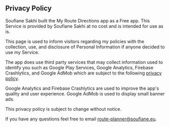 ## Privacy Policy

Soufiane Sakhi built the My Route Directions app as a Free app. This Service is provided by Soufiane Sakhi at no cost and is intended for use as is.

This page is used to inform visitors regarding my policies with the collection, use, and disclosure of Personal Information if anyone decided to use my Service.

The app does use third party services that may collect information used to identify you such as Google Play Services, Google Analytics, Firebase Crashlytics, and Google AdMob which are subject to the following
[privacy policy](https://policies.google.com/privacy).

Google Analytics and Firebase Crashlytics are used to improve the app's quality and user experience.
Google AdMob is used to display small banner ads.

This privacy policy is subject to change without notice.

If you have any questions feel free to email route-planner@soufiane.eu.
